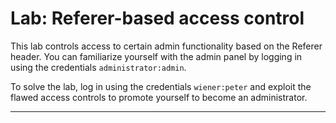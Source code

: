 # Lab: Referer-based access control

This lab controls access to certain admin functionality based on the Referer header. 
You can familiarize yourself with the admin panel by logging in using the credentials `administrator:admin`.

To solve the lab, log in using the credentials `wiener:peter` and exploit the flawed access controls to promote yourself to become an administrator.

---
